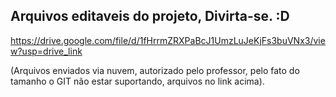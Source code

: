 ## Arquivos editaveis do projeto, Divirta-se.  :D
https://drive.google.com/file/d/1fHrrmZRXPaBcJ1UmzLuJeKjFs3buVNx3/view?usp=drive_link


(Arquivos enviados via nuvem, autorizado pelo professor, pelo fato do tamanho o GIT não estar suportando, arquivos no link acima).
